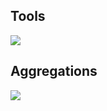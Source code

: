 
## Tools

![](/Users/badeand/dev/documatic/doc/tools/g_/tools.svg)

## Aggregations

![](/Users/badeand/dev/documatic/doc/tools/g_/aggregation.svg)
